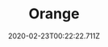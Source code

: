 ---
templateKey: blog-post
featuredpost: false
date: 2020-02-23T00:22:22.711Z
title: Orange
description: Juicy, tangy, and bursting with sweet summer aroma.
type: fruit
sellPrice: 
energy: 38
health: 17
featuredimage: /img/Orange.png
tags:
  - Summer
  - tree
  - reharvest
  - Gus
  - edible
---